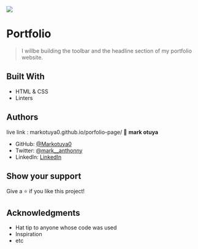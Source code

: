 ![](https://img.shields.io/badge/Microverse-blueviolet)

# Portfolio

>  I willbe building  the toolbar and the headline section of my portfolio website.


## Built With

- HTML & CSS
- Linters

## Authors


live link : markotuya0.github.io/porfolio-page/
👤 **mark otuya**

- GitHub: [@Markotuya0](https://github.com/markotuya0)
- Twitter: [@mark__anthonny](https://twitter.com/mark__anthonny)
- LinkedIn: [LinkedIn](https://www.linkedin.com/in/mark-otuya-6a09a5232/)

## Show your support

Give a ⭐️ if you like this project!

## Acknowledgments

- Hat tip to anyone whose code was used
- Inspiration
- etc
